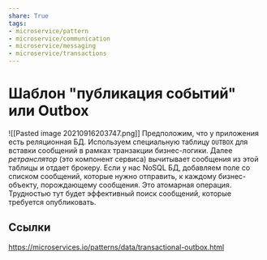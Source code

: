 ```yaml
---
share: True
tags: 
- microservice/pattern
- microservice/communication
- microservice/messaging
- microservice/transactions
---
```

# Шаблон "публикация событий" или Outbox
![[Pasted image 20210916203747.png]]
Предположим, что у приложения есть реляционная БД. Используем специальную таблицу `OUTBOX` для вставки сообщений в рамках транзакции бизнес-логики.
Далее *ретранслятор* (это компонент сервиса) вычитывает сообщения из этой таблицы и отдает брокеру.
Если у нас NoSQL БД, добавляем поле со списком сообщений, которые нужно отправить, к каждому бизнес-объекту, порождающему сообщения. Это атомарная операция. Трудностью тут будет эффективный поиск сообщений, которые требуется опубликовать.
## Ссылки
https://microservices.io/patterns/data/transactional-outbox.html